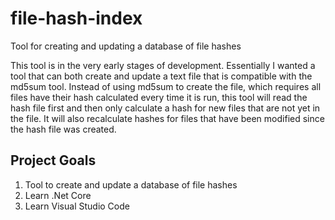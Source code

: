 # file-hash-index

Tool for creating and updating a database of file hashes

This tool is in the very early stages of development. Essentially I wanted a tool that can both create and update a text file that is compatible with the md5sum tool. Instead of using md5sum to create the file, which requires all files have their hash calculated every time it is run, this tool will read the hash file first and then only calculate a hash for new files that are not yet in the file. It will also recalculate hashes for files that have been modified since the hash file was created.

## Project Goals

1. Tool to create and update a database of file hashes
2. Learn .Net Core
3. Learn Visual Studio Code
